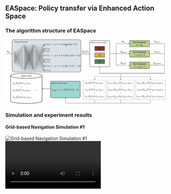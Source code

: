 ## EASpace: Policy transfer via Enhanced Action Space

### The algorithm structure of EASpace
![The overview of EASpace](./Images/EASpace_Diagram.png "The algorithm structure of EASpace")

### Simulation and experiment results

#### Grid-based Navigation Simulation #1

![Grid-based Navigation Simulation #1](https://drive.google.com/file/d/1UjlHDRfhlYeH6Scb8rF-mwmK4cKrRoqX/view?usp=sharing)
![Grid-based Navigation Simulation #1](./Videos/Grid-basedNavigation1.mp4)

